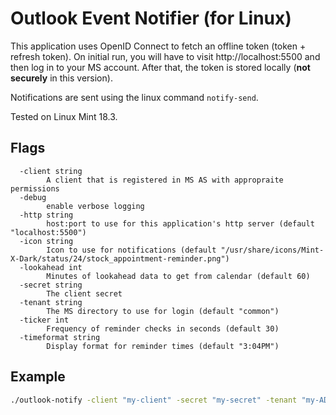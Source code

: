 # Outlook Event Notifier (for Linux)

This application uses OpenID Connect to fetch an offline token (token + refresh token). On initial run, you will have to visit http://localhost:5500 and then log in to your MS account. After that, the token is stored locally (**not securely** in this version).

Notifications are sent using the linux command `notify-send`.

Tested on Linux Mint 18.3.

## Flags

```text
  -client string
        A client that is registered in MS AS with appropraite permissions
  -debug
        enable verbose logging
  -http string
        host:port to use for this application's http server (default "localhost:5500")
  -icon string
        Icon to use for notifications (default "/usr/share/icons/Mint-X-Dark/status/24/stock_appointment-reminder.png")
  -lookahead int
        Minutes of lookahead data to get from calendar (default 60)
  -secret string
        The client secret
  -tenant string
        The MS directory to use for login (default "common")
  -ticker int
        Frequency of reminder checks in seconds (default 30)
  -timeformat string
        Display format for reminder times (default "3:04PM")
```

## Example

```bash
./outlook-notify -client "my-client" -secret "my-secret" -tenant "my-AD-tenant"
```